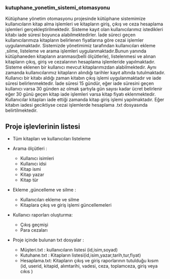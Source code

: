 ### kutuphane_yonetim_sistemi_otomasyonu

Kütüphane yönetim otomasyonu projesinde kütüphane sistemimize kullanıcıların kitap alma
işlemleri ve kitapların giriş, çıkış ve ceza hesaplama işlemleri gerçekleştirilmektedir. Sisteme
kayıt olan kullanıcılarımız istedikleri kitabı iade süresi boyunca alabilmektedirler. İade süreci
geçen kullanıcılarımıza kitapların belirlenen fiyatlarına göre cezai işlemler uygulanmaktadır.
Sistemizde yönetimimiz tarafından kullanıcıları ekleme ,silme, listeleme ve arama işlemleri
uygulanmaktadır.Bunun yanında kütüphaneden kitapların aranması(belli ölçütlerle),
listelenmesi ve alınan kitapların çıkış, giriş ve cezalarının hesaplama işlemleride yapılmaktadır.
Sisteme eklenen bir kullanıcı mevcut kitaplarımızdan alabilmektedir. Aynı zamanda
kullanıcılarımız kitapların alındığı tarihler kayıt altında tutulmaktadır. Kullanıcı bir kitabı aldığı
zaman kitabın çıkış işlemi uygulanmaktadır ve iade süresi belirlenmektedir. İade süresi 15
gündür, eğer iade süresini geçen kullanıcı varsa 30 günden az olmak şartıyla gün sayısı kadar
ücret belirlenir eğer 30 günü geçen kitap iade işlemleri varsa kitap fiyatı eklenmektedir.
Kullanıcılar kitapları iade ettiği zamanda kitap giriş işlemi yapılmaktadır. Eğer kitabın iadesi
geciktiyse cezai işlemlerde hesaplama .txt dosyasında belirtilmektedir.

## Proje işlevlerinin listesi 
  * Tüm kitapları ve kullanıcıları listeleme
* Arama ölçütleri :
  * Kullanıcı isimleri
  * Kullanıcı idsi
  * Kitap ismi
  * Kitap yazar
  * Kitap tür
  
* Ekleme ,güncelleme ve silme :
   * Kullanıcıları ekleme ve silme
   * Kitaplara çıkış ve giriş işlemi güncellemeleri
   
* Kullanıcı raporları oluşturma:
   * Çıkış geçmişi
   * Para cezaları
   
* Proje içinde bulunan txt dosyalar :
   * Müşteri.txt : kullanıcıların listesi (id,isim,soyad)
   * Kutuhane.txt : Kitapların listesi(id,isim,yazar,tarih,tur,fiyat)
   * Hesaplama.txt: Kitapların çıkış ve giriş raporlarının tutulduğu kısım (id, userid, kitapid, alımtarihi, vadesi, ceza, toplamceza, giriş veya cıkıs )


 
